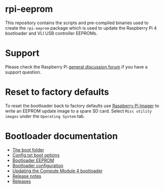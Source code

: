 # rpi-eeprom
This repository contains the scripts and pre-compiled binaries used to create the `rpi-eeprom` package which is used to update the Raspberry Pi 4 bootloader and VLI USB controller EEPROMs.

# Support
Please check the Raspberry Pi [general discussion forum](https://www.raspberrypi.org/forums/viewforum.php?f=63) if you have a support question. 

# Reset to factory defaults
To reset the bootloader back to factory defaults use [Raspberry Pi Imager](https://www.raspberrypi.com/software/) to write an EEPROM update image to a spare SD card. Select `Misc utility images` under the `Operating System` tab.

# Bootloader documentation
* [The boot folder](https://www.raspberrypi.com/documentation/computers/configuration.html#the-boot-folder)
* [Config.txt boot options](https://www.raspberrypi.com/documentation/computers/config_txt.html#boot-options)
* [Bootloader EEPROM](https://www.raspberrypi.com/documentation/computers/raspberry-pi.html#raspberry-pi-4-boot-eeprom)
* [Bootloader configuration](https://www.raspberrypi.com/documentation/computers/raspberry-pi.html#raspberry-pi-4-bootloader-configuration)
* [Updating the Compute Module 4 bootloader](https://www.raspberrypi.com/documentation/computers/compute-module.html#cm4bootloader)
* [Release notes](firmware/release-notes.md)
* [Releases](releases.md)
